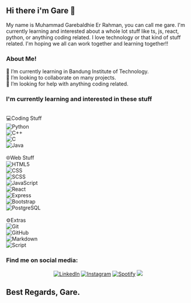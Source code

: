 ## Hi there i'm Gare 👋

My name is Muhammad Garebaldhie Er Rahman, you can call me gare. I'm currently learning and interested about a whole lot stuff like ts, js, react, python, or anything coding related. I love technology or that kind of stuff related. I'm hoping we all can work together and learning together!!

### About Me!

🌱 I’m currently learning in Bandung Institute of Technology.\
👯 I’m looking to collaborate on many projects.\
🤔 I’m looking for help with anything coding related.

### I'm currently learning and interested in these stuff
<br>💻Coding Stuff</br>
 ![Python](https://img.shields.io/badge/Python-14354C?style=for-the-badge&logo=python&logoColor=white)\
 ![C++](https://img.shields.io/badge/C%2B%2B-00599C?style=for-the-badge&logo=c%2B%2B&logoColor=white)\
 ![C](https://img.shields.io/badge/C-00599C?style=for-the-badge&logo=c&logoColor=white)\
 ![Java](https://img.shields.io/badge/Java-ED8B00?style=for-the-badge&logo=java&logoColor=white)\
<br>🌐Web Stuff</br>
 ![HTML5](https://img.shields.io/badge/HTML5-E34F26?style=for-the-badge&logo=html5&logoColor=white)\
 ![CSS](https://img.shields.io/badge/CSS3-1572B6?style=for-the-badge&logo=css3&logoColor=white)\
 ![SCSS](https://img.shields.io/badge/Sass-CC6699?style=for-the-badge&logo=sass&logoColor=white)\
 ![JavaScript](https://img.shields.io/badge/JavaScript-F7DF1E?style=for-the-badge&logo=javascript&logoColor=black)\
 ![React](https://img.shields.io/badge/React-20232A?style=for-the-badge&logo=react&logoColor=61DAFB)\
 ![Express](	https://img.shields.io/badge/Express.js-404D59?style=for-the-badge)\
 ![Bootstrap](	https://img.shields.io/badge/Bootstrap-563D7C?style=for-the-badge&logo=bootstrap&logoColor=white)\
 ![PostgreSQL](	https://img.shields.io/badge/PostgreSQL-316192?style=for-the-badge&logo=postgresql&logoColor=white)\
<br>⚙️Extras</br>
 ![Git](https://img.shields.io/badge/-Git-333333?style=for-the-badge&logo=git&logoColor=white)\
 ![GitHub](https://img.shields.io/badge/-GitHub-333333?style=for-the-badge&logo=github&logoColor=white)\
 ![Markdown](https://img.shields.io/badge/Markdown-000000?style=for-the-badge&logo=markdown&logoColor=white)\
 ![Script](https://img.shields.io/badge/Shell_Script-121011?style=for-the-badge&logo=gnu-bash&logoColor=white)
 
### Find me on social media:

<div>
  <p align = "center">
<a href="https://www.linkedin.com/in/" target="_blank"><img src="https://img.shields.io/badge/LinkedIn-%230077B5.svg?&style=flat-square&logo=linkedin&logoColor=white" alt="LinkedIn"></a>
<a href="https://www.instagram.com/mgarebaldhie " target="_blank"><img src="https://img.shields.io/badge/Instagram-%23E4405F.svg?&style=flat-square&logo=instagram&logoColor=white" alt="Instagram"></a>
<a href="https://open.spotify.com/user/eragiare " target="_blank"><img src="https://img.shields.io/badge/Spotify-%231ED760.svg?&style=flat-square&logo=spotify&logoColor=white" alt="Spotify"></a>
<a href="mailto:mgarebaldhie80@gmail.com"><img src="https://img.shields.io/badge/-mgarebaldhie80@gmail.com-D14836?style=flat-square&logo=Gmail&logoColor=white"/></a>
  </p>

Best Regards, Gare.
---
